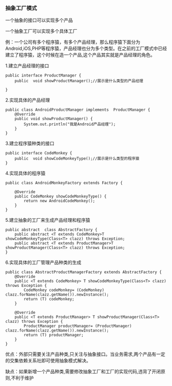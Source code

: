 ###  抽象工厂模式

一个抽象的接口可以实现多个产品

一个抽象工厂可以实现多个具体工厂

例：一个公司有多个程序猿，有多个产品经理，那么程序猿下面分为Android,iOS,PHP等程序猿，产品经理也分为多个类型。在之前的工厂模式中已经建立了程序猿，这个时候在造一个产品,这个产品其实就是产品经理的角色。

1.建立产品经理的接口

```
public interface ProductManager {
    public  void showProductManager();//展示是什么类型的产品经理

}
```
2.实现具体的产品经理

```
public class AndroidProductManager implements  ProductManager {
    @Override
    public void showProductManager() {
        System.out.println("我是Android产品经理");
    }
}
```

3.建立程序猿种类的接口

```
public interface CodeMonkey {
    public  void showCodeMonkeyType();//展示是什么类型的程序猿
}
```
4.实现具体的程序猿

```
public class AndroidMonkeyFactory extends Factory {

    @Override
    public CodeMonkey showCodeMonkeyType() {
        return new AndroidCodeMonkey();
    }
}
```


5.建立抽象的工厂来生成产品经理和程序猿

```
public abstract  class AbstractFactory {
    public abstract <T extends CodeMonkey>T showCodeMonkeyType(Class<T> clazz) throws Exception;
    public abstract <T extends ProductManager>T showProductManager(Class<T> clazz) throws Exception;
}

```

6.实现具体的工厂管理产品种类的生成

```
public class AbstractProductManagerFactory extends AbstractFactory {
    @Override
    public <T extends CodeMonkey> T showCodeMonkeyType(Class<T> clazz) throws Exception {
        CodeMonkey codeMonkey= (CodeMonkey) clazz.forName(clazz.getName()).newInstance();
        return (T) codeMonkey;
    }

    @Override
    public <T extends ProductManager> T showProductManager(Class<T> clazz) throws Exception {
        ProductManager productManager= (ProductManager) clazz.forName(clazz.getName()).newInstance();
        return (T) productManager;
    }
}
```

优点：外部只需要关注产品种类,只关注与抽象接口。当业务需求,两个产品有一定的交集依赖关系社即可使用抽象模式解决。 

缺点：如果新增一个产品种类,需要修改抽象工厂和工厂的实现代码,违背了开闭原则,不利于维护
